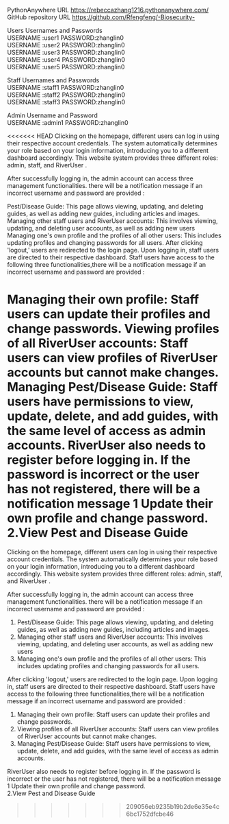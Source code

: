 PythonAnywhere    URL https://rebeccazhang1216.pythonanywhere.com/  
GitHub repository   URL	https://github.com/Rfengfeng/-Biosecurity-  

Users Usernames and Passwords  
USERNAME :user1  PASSWORD:zhanglin0  
USERNAME :user2 PASSWORD:zhanglin0  
USERNAME :user3  PASSWORD:zhanglin0  
USERNAME :user4  PASSWORD:zhanglin0  
USERNAME :user5  PASSWORD:zhanglin0  

Staff Usernames and Passwords  
USERNAME :staff1  PASSWORD:zhanglin0  
USERNAME :staff2  PASSWORD:zhanglin0  
USERNAME :staff3  PASSWORD:zhanglin0  

Admin Username and Password  
USERNAME :admin1  PASSWORD:zhanglin0

<<<<<<< HEAD
Clicking on the homepage, different users can log in using their respective account credentials. The system automatically determines your role based on your login information, introducing you to a different dashboard accordingly. This website system provides three different roles: admin, staff, and RiverUser .

After successfully logging in, the admin account can access three management functionalities. there will be a notification message if an incorrect username and password are provided :

Pest/Disease Guide: This page allows viewing, updating, and deleting guides, as well as adding new guides, including articles and images.
Managing other staff users and RiverUser accounts: This involves viewing, updating, and deleting user accounts, as well as adding new users
Managing one's own profile and the profiles of all other users: This includes updating profiles and changing passwords for all users.
After clicking 'logout,' users are redirected to the login page. Upon logging in, staff users are directed to their respective dashboard. Staff users have access to the following three functionalities,there will be a notification message if an incorrect username and password are provided :

Managing their own profile: Staff users can update their profiles and change passwords.
Viewing profiles of all RiverUser accounts: Staff users can view profiles of RiverUser accounts but cannot make changes.
Managing Pest/Disease Guide: Staff users have permissions to view, update, delete, and add guides, with the same level of access as admin accounts.
RiverUser also needs to register before logging in. If the password is incorrect or the user has not registered, there will be a notification message
1 Update their own profile and change password.
2.View Pest and Disease Guide
=======
Clicking on the homepage, different users can log in using their respective account credentials. The system automatically determines your role based on your login information, introducing you to a different dashboard accordingly. This website system provides three different roles: admin, staff, and RiverUser . 

After successfully logging in, the admin account can access three management functionalities. there will be a notification message if an incorrect username and password are provided :  
1. Pest/Disease Guide: This page allows viewing, updating, and deleting guides, as well as adding new guides, including articles and images.
2. Managing other staff users and RiverUser accounts: This involves viewing, updating, and deleting user accounts, as well as adding new users
3. Managing one's own profile and the profiles of all other users: This includes updating profiles and changing passwords for all users.

After clicking 'logout,' users are redirected to the login page. Upon logging in, staff users are directed to their respective dashboard. Staff users have access to the following three functionalities,there will be a notification message if an incorrect username and password are provided :  
1. Managing their own profile: Staff users can update their profiles and change passwords.
2. Viewing profiles of all RiverUser accounts: Staff users can view profiles of RiverUser accounts but cannot make changes.
3. Managing Pest/Disease Guide: Staff users have permissions to view, update, delete, and add guides, with the same level of access as admin accounts.

RiverUser also needs to register before logging in. If the password is incorrect or the user has not registered, there will be a notification message  
1 Update their own profile and change password.  
2.View Pest and Disease Guide
>>>>>>> 209056eb9235b19b2de6e35e4c6bc1752dfcbe46
